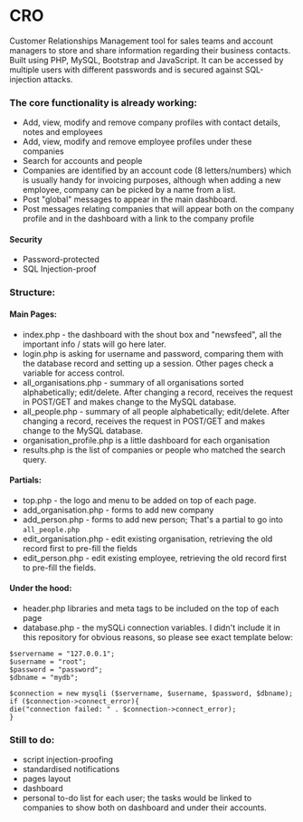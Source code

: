# CRO
Customer Relationships Management tool for sales teams and account managers to store and share information regarding their business contacts. Built using PHP, MySQL, Bootstrap and JavaScript. It can be accessed by multiple users with different passwords and is secured against SQL-injection attacks.

### The core functionality is already working:
- Add, view, modify and remove company profiles with contact details, notes and employees
- Add, view, modify and remove employee profiles under these companies
- Search for accounts and people
- Companies are identified by an account code (8 letters/numbers) which is usually handy for invoicing purposes, although when adding a new employee, company can be picked by a name from a list.
- Post "global" messages to appear in the main dashboard.
- Post messages relating companies that will appear both on the company profile and in the dashboard with a link to the company profile
#### Security
- Password-protected
- SQL Injection-proof

### Structure:

#### Main Pages:
- index.php - the dashboard with the shout box and "newsfeed", all the important info / stats will go here later.
- login.php is asking for username and password, comparing them with the database record and setting up a session. Other pages check a variable for access control.
- all_organisations.php - summary of all organisations sorted alphabetically; edit/delete. After changing a record, receives the request in POST/GET and makes change to the MySQL database.
- all_people.php - summary of all people alphabetically; edit/delete. After changing a record, receives the request in POST/GET and makes change to the MySQL database.
- organisation_profile.php is a little dashboard for each organisation
- results.php is the list of companies or people who matched the search query.

#### Partials:
- top.php - the logo and menu to be added on top of each page.
- add_organisation.php - forms to add new company
- add_person.php - forms to add new person; That's a partial to go into `all_people.php`
- edit_organisation.php - edit existing organisation, retrieving the old record first to pre-fill the fields
- edit_person.php - edit existing employee, retrieving the old record first to pre-fill the fields.

#### Under the hood:
- header.php libraries and meta tags to be included on the top of each page
- database.php - the mySQLi connection variables. I didn't include it in this repository for obvious reasons, so please see exact template below:

```
$servername = "127.0.0.1";
$username = "root";
$password = "password";
$dbname = "mydb";

$connection = new mysqli ($servername, $username, $password, $dbname);
if ($connection->connect_error){
die("connection failed: " . $connection->connect_error);
}
```


### Still to do:
- script injection-proofing
- standardised notifications
- pages layout
- dashboard
- personal to-do list for each user; the tasks would be linked to companies to show both on dashboard and under their accounts.
